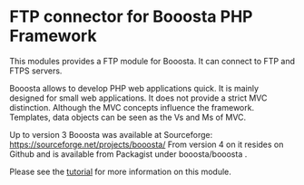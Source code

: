 # FTP connector for Booosta PHP Framework

This modules provides a FTP module for Booosta. It can connect to FTP and FTPS servers.

Booosta allows to develop PHP web applications quick. It is mainly designed for small web applications.
It does not provide a strict MVC distinction. Although the MVC concepts influence the framework. Templates,
data objects can be seen as the Vs and Ms of MVC.

Up to version 3 Booosta was available at Sourceforge: https://sourceforge.net/projects/booosta/ From version
4 on it resides on Github and is available from Packagist under booosta/booosta .

Please see the [tutorial](tutorial.md) for more information on this module.
